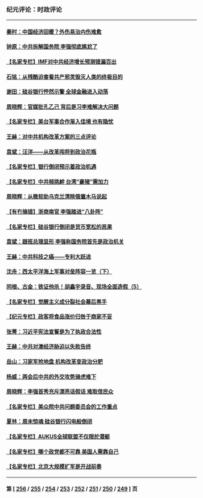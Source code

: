 ### 纪元评论：时政评论
---
#### [秦时：中国经济回暖？外伤易治内伤难愈](../../pages/nsc1025/n13953190.md) 
#### [钟原：中共拆解国务院 李强彻底尴尬了](../../pages/nsc1025/n13951999.md) 
#### [【名家专栏】IMF对中共经济增长预测错漏百出](../../pages/nsc1025/n13951615.md) 
#### [石铭：从残酷迫害看共产邪灵毁灭人类的终极目的](../../pages/nsc1025/n13952612.md) 
#### [谢田：硅谷银行怦然示警 全球金融进入动荡](../../pages/nsc1025/n13952589.md) 
#### [周晓辉：官媒批孔乙己 背后是习李难解决大问题](../../pages/nsc1025/n13952576.md) 
#### [【名家专栏】美台军事合作渐入佳境 也有隐忧](../../pages/nsc1025/n13951616.md) 
#### [王赫：对中共机构改革方案的三点评论](../../pages/nsc1025/n13952298.md) 
#### [袁斌：汪洋——从改革闯将到政治花瓶](../../pages/nsc1025/n13952335.md) 
#### [【名家专栏】银行倒闭预示着政治机遇](../../pages/nsc1025/n13951621.md) 
#### [【名家专栏】中共频挑衅 台湾“豪猪”需加力](../../pages/nsc1025/n13949439.md) 
#### [周晓辉：从微软助乌克兰清除俄置木马说起](../../pages/nsc1025/n13951787.md) 
#### [【有冇搞错】浙商南官 李强踏进“八卦阵”](../../pages/nsc1025/n13951402.md) 
#### [【名家专栏】硅谷银行倒闭是货币宽松的恶果](../../pages/nsc1025/n13950703.md) 
#### [袁斌：跟班总理显形 李强称国务院首先是政治机关](../../pages/nsc1025/n13951446.md) 
#### [王赫：中共科技之癌——专利大跃进](../../pages/nsc1025/n13951381.md) 
#### [沈舟：西太平洋海上军事对垒阵容一览（下）](../../pages/nsc1025/n13951242.md) 
#### [同根、古金：铁证他杀！胡鑫宇录音、现场全面造假（5）](../../pages/nsc1025/n13951052.md) 
#### [【名家专栏】觉醒主义成分裂社会幕后黑手](../../pages/nsc1025/n13948655.md) 
#### [【纪元专栏】政客将食品涨价归咎于商家不妥](../../pages/nsc1025/n13951085.md) 
#### [张菁：习近平宪法宣誓是为了执政合法性](../../pages/nsc1025/n13951023.md) 
#### [王赫：中共对澳经济胁迫以失败告终](../../pages/nsc1025/n13950740.md) 
#### [岳山：习家军抢地盘 机构改革变政治分肥](../../pages/nsc1025/n13950578.md) 
#### [杨威：两会后中共的外交攻势骑虎难下](../../pages/nsc1025/n13950428.md) 
#### [周晓辉：李强首秀充斥漂亮话假话 难取信民众](../../pages/nsc1025/n13950253.md) 
#### [【名家专栏】美众院中共问题委员会的工作重点](../../pages/nsc1025/n13949440.md) 
#### [夏林：周末惊魂 硅谷银行闪电般倒闭](../../pages/nsc1025/n13950224.md) 
#### [【名家专栏】AUKUS全球联盟不仅限於潜艇](../../pages/nsc1025/n13950057.md) 
#### [【名家专栏】哪个政党都不可靠 美国人需靠自己](../../pages/nsc1025/n13948203.md) 
#### [【名家专栏】北京大规模扩军是开战前奏](../../pages/nsc1025/n13944984.md) 

---
#### 第 [ [256](./256.md) / [255](./255.md) / [254](./254.md) / [253](./253.md) / [252](./252.md) / [251](./251.md) / [250](./250.md) / [249](./249.md) ] 页

